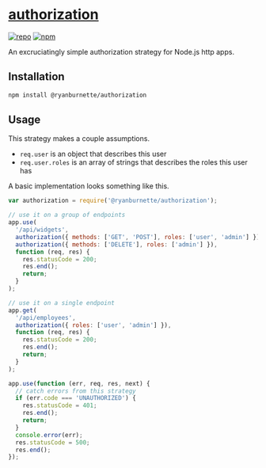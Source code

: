 # [authorization][1]

[![repo](https://img.shields.io/badge/repository-Github-black.svg?style=flat-square)](https://github.com/ryanburnette/authorization)
[![npm](https://img.shields.io/badge/package-NPM-green.svg?style=flat-square)](https://www.npmjs.com/package/@ryanburnette/authorization)

An excruciatingly simple authorization strategy for Node.js http apps.

## Installation

```bash
npm install @ryanburnette/authorization
```

## Usage

This strategy makes a couple assumptions.

- `req.user` is an object that describes this user
- `req.user.roles` is an array of strings that describes the roles this user has

A basic implementation looks something like this.

```js
var authorization = require('@ryanburnette/authorization');

// use it on a group of endpoints
app.use(
  '/api/widgets',
  authorization({ methods: ['GET', 'POST'], roles: ['user', 'admin'] }),
  authorization({ methods: ['DELETE'], roles: ['admin'] }),
  function (req, res) {
    res.statusCode = 200;
    res.end();
    return;
  }
);

// use it on a single endpoint
app.get(
  '/api/employees',
  authorization({ roles: ['user', 'admin'] }),
  function (req, res) {
    res.statusCode = 200;
    res.end();
    return;
  }
);

app.use(function (err, req, res, next) {
  // catch errors from this strategy
  if (err.code === 'UNAUTHORIZED') {
    res.statusCode = 401;
    res.end();
    return;
  }
  console.error(err);
  res.statusCode = 500;
  res.end();
});
```

[1]: https://github.com/ryanburnette/authorization
